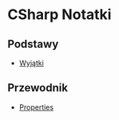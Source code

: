 # CSharp Notatki

## Podstawy

- [Wyjątki](./Przewodnik/Podstawy/Wyjątki.md)

## Przewodnik

- [Properties](./Przewodnik/Klasy%20i%20struktury.md)
